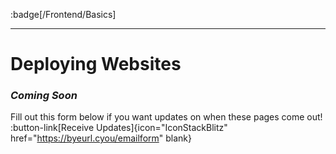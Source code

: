 :badge[/Frontend/Basics]<br><hr>

# Deploying Websites

### *Coming Soon*
Fill out this form below if you want updates on when these pages come out!
:button-link[Receive Updates]{icon="IconStackBlitz" href="https://byeurl.cyou/emailform" blank}